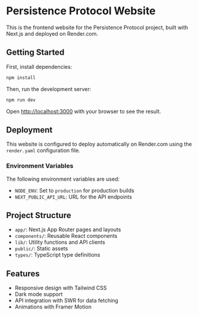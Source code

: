 # Persistence Protocol Website

This is the frontend website for the Persistence Protocol project, built with Next.js and deployed on Render.com.

## Getting Started

First, install dependencies:

```bash
npm install
```

Then, run the development server:

```bash
npm run dev
```

Open [http://localhost:3000](http://localhost:3000) with your browser to see the result.

## Deployment

This website is configured to deploy automatically on Render.com using the `render.yaml` configuration file.

### Environment Variables

The following environment variables are used:

- `NODE_ENV`: Set to `production` for production builds
- `NEXT_PUBLIC_API_URL`: URL for the API endpoints

## Project Structure

- `app/`: Next.js App Router pages and layouts
- `components/`: Reusable React components
- `lib/`: Utility functions and API clients
- `public/`: Static assets
- `types/`: TypeScript type definitions

## Features

- Responsive design with Tailwind CSS
- Dark mode support
- API integration with SWR for data fetching
- Animations with Framer Motion
